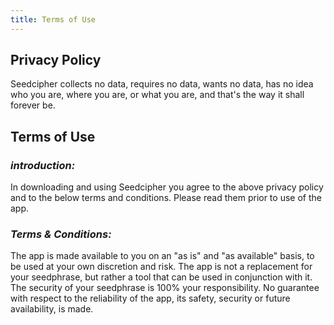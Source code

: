 ```yaml
---
title: Terms of Use
---
```


## Privacy Policy

Seedcipher collects no data, requires no data, wants no data, has no idea who you are, where you are, or what you are, and that's the way it shall forever be.

## Terms of Use

### *introduction:*

In downloading and using Seedcipher you agree to the above privacy policy and to the below terms and conditions. Please read them prior to use of the app.

### *Terms & Conditions:*

The app is made available to you on an "as is" and "as available" basis, to be used at your own discretion and risk. 
The app is not a replacement for your seedphrase, but rather a tool that can be used in conjunction with it. The security of your seedphrase is 100% your responsibility. No guarantee with respect to the reliability of the app, its safety, security or future availability, is made.
